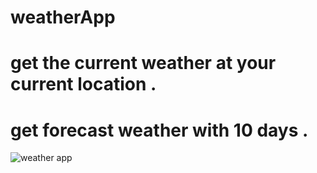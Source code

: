 # weatherApp
# get the current weather at your current location .
# get forecast weather with 10 days .
![weather app](https://user-images.githubusercontent.com/39617746/44625632-583f9b80-a90e-11e8-85dd-3f9d2e946808.gif)



